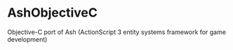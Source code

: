 AshObjectiveC
=============

Objective-C port of Ash (ActionScript 3 entity systems framework for game development)